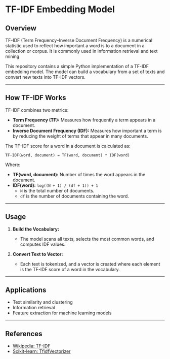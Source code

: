 # TF-IDF Embedding Model

## Overview

TF-IDF (Term Frequency–Inverse Document Frequency) is a numerical statistic used to reflect how important a word is to a document in a collection or corpus. It is commonly used in information retrieval and text mining.

This repository contains a simple Python implementation of a TF-IDF embedding model. The model can build a vocabulary from a set of texts and convert new texts into TF-IDF vectors.

---

## How TF-IDF Works

TF-IDF combines two metrics:

- **Term Frequency (TF):** Measures how frequently a term appears in a document.
- **Inverse Document Frequency (IDF):** Measures how important a term is by reducing the weight of terms that appear in many documents.

The TF-IDF score for a word in a document is calculated as:

```
TF-IDF(word, document) = TF(word, document) * IDF(word)
```

Where:
- **TF(word, document):** Number of times the word appears in the document.
- **IDF(word):** `log((N + 1) / (df + 1)) + 1`
    - `N` is the total number of documents.
    - `df` is the number of documents containing the word.

---

## Usage

1. **Build the Vocabulary:**
   - The model scans all texts, selects the most common words, and computes IDF values.

2. **Convert Text to Vector:**
   - Each text is tokenized, and a vector is created where each element is the TF-IDF score of a word in the vocabulary.

---

## Applications

- Text similarity and clustering
- Information retrieval
- Feature extraction for machine learning models

---

## References

- [Wikipedia: TF-IDF](https://en.wikipedia.org/wiki/Tf%E2%80%93idf)
- [Scikit-learn: TfidfVectorizer](https://scikit-learn.org/stable/modules/generated/sklearn.feature_extraction.text.TfidfVectorizer.html)
